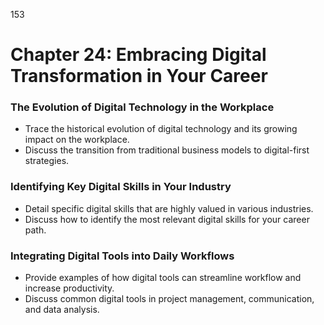 153


# **Chapter 24: Embracing Digital Transformation in Your Career**


### **The Evolution of Digital Technology in the Workplace**

- Trace the historical evolution of digital technology and its growing impact on the workplace.
- Discuss the transition from traditional business models to digital-first strategies.


### **Identifying Key Digital Skills in Your Industry**

- Detail specific digital skills that are highly valued in various industries.
- Discuss how to identify the most relevant digital skills for your career path.


### **Integrating Digital Tools into Daily Workflows**

- Provide examples of how digital tools can streamline workflow and increase productivity.
- Discuss common digital tools in project management, communication, and data analysis.